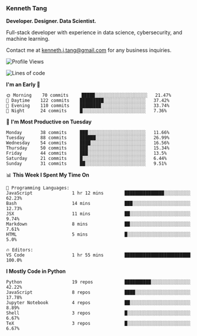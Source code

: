 ### Kenneth Tang
**Developer. Designer. Data Scientist.**

Full-stack developer with experience in data science, cybersecurity, and machine learning.

Contact me at <kenneth.j.tang@gmail.com> for any business inquiries.

<!-- [![Kenny's GitHub stats](https://github-readme-stats.vercel.app/api?username=Kenny477)](https://github.com/anuraghazra/github-readme-stats) -->

<!-- [![Top Languages](https://github-readme-stats.vercel.app/api/top-langs/?username=anuraghazra)](https://github.com/anuraghazra/github-readme-stats) -->

<!--START_SECTION:waka-->
![Profile Views](http://img.shields.io/badge/Profile%20Views-0-blue)

![Lines of code](https://img.shields.io/badge/From%20Hello%20World%20I%27ve%20Written-12%20Million%20lines%20of%20code-blue)

**I'm an Early 🐤** 

```text
🌞 Morning    70 commits     █████░░░░░░░░░░░░░░░░░░░░   21.47% 
🌆 Daytime    122 commits    █████████░░░░░░░░░░░░░░░░   37.42% 
🌃 Evening    110 commits    ████████░░░░░░░░░░░░░░░░░   33.74% 
🌙 Night      24 commits     █░░░░░░░░░░░░░░░░░░░░░░░░   7.36%

```
📅 **I'm Most Productive on Tuesday** 

```text
Monday       38 commits     ███░░░░░░░░░░░░░░░░░░░░░░   11.66% 
Tuesday      88 commits     ██████░░░░░░░░░░░░░░░░░░░   26.99% 
Wednesday    54 commits     ████░░░░░░░░░░░░░░░░░░░░░   16.56% 
Thursday     50 commits     ███░░░░░░░░░░░░░░░░░░░░░░   15.34% 
Friday       44 commits     ███░░░░░░░░░░░░░░░░░░░░░░   13.5% 
Saturday     21 commits     █░░░░░░░░░░░░░░░░░░░░░░░░   6.44% 
Sunday       31 commits     ██░░░░░░░░░░░░░░░░░░░░░░░   9.51%

```


📊 **This Week I Spent My Time On** 

```text
💬 Programming Languages: 
JavaScript               1 hr 12 mins        ███████████████░░░░░░░░░░   62.23% 
Bash                     14 mins             ███░░░░░░░░░░░░░░░░░░░░░░   12.73% 
JSX                      11 mins             ██░░░░░░░░░░░░░░░░░░░░░░░   9.74% 
Markdown                 8 mins              ██░░░░░░░░░░░░░░░░░░░░░░░   7.61% 
HTML                     5 mins              █░░░░░░░░░░░░░░░░░░░░░░░░   5.0%

🔥 Editors: 
VS Code                  1 hr 55 mins        █████████████████████████   100.0%

```

**I Mostly Code in Python** 

```text
Python                   19 repos            ██████████░░░░░░░░░░░░░░░   42.22% 
JavaScript               8 repos             ████░░░░░░░░░░░░░░░░░░░░░   17.78% 
Jupyter Notebook         4 repos             ██░░░░░░░░░░░░░░░░░░░░░░░   8.89% 
Shell                    3 repos             █░░░░░░░░░░░░░░░░░░░░░░░░   6.67% 
TeX                      3 repos             █░░░░░░░░░░░░░░░░░░░░░░░░   6.67%

```



<!--END_SECTION:waka-->

